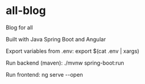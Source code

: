 # all-blog
Blog for all

Built with Java Spring Boot and Angular

Export variables from .env:
export $(cat .env | xargs)

Run backend (maven):
./mvnw spring-boot:run

Run frontend:
ng serve --open